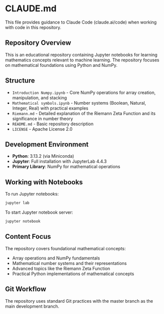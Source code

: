 # CLAUDE.md

This file provides guidance to Claude Code (claude.ai/code) when working with code in this repository.

## Repository Overview

This is an educational repository containing Jupyter notebooks for learning mathematics concepts relevant to machine learning. The repository focuses on mathematical foundations using Python and NumPy.

## Structure

- `Introduction Numpy.ipynb` - Core NumPy operations for array creation, manipulation, and stacking
- `Mathematical symbols.ipynb` - Number systems (Boolean, Natural, Integer, Real) with practical examples
- `Riemann.md` - Detailed explanation of the Riemann Zeta Function and its significance in number theory
- `README.md` - Basic repository description
- `LICENSE` - Apache License 2.0

## Development Environment

- **Python**: 3.13.2 (via Miniconda)
- **Jupyter**: Full installation with JupyterLab 4.4.3
- **Primary Library**: NumPy for mathematical operations

## Working with Notebooks

To run Jupyter notebooks:
```bash
jupyter lab
```

To start Jupyter notebook server:
```bash
jupyter notebook
```

## Content Focus

The repository covers foundational mathematical concepts:
- Array operations and NumPy fundamentals
- Mathematical number systems and their representations
- Advanced topics like the Riemann Zeta Function
- Practical Python implementations of mathematical concepts

## Git Workflow

The repository uses standard Git practices with the master branch as the main development branch.
